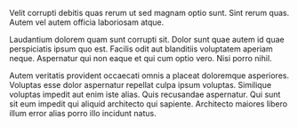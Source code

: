 Velit corrupti debitis quas rerum ut sed magnam optio sunt. Sint rerum quas. Autem vel autem officia laboriosam atque.
 Laudantium dolorem quam sunt corrupti sit. Dolor sunt quae autem id quae perspiciatis ipsum quo est. Facilis odit aut blanditiis voluptatem aperiam neque. Aspernatur qui non eaque et qui cum optio vero. Nisi porro nihil.
 Autem veritatis provident occaecati omnis a placeat doloremque asperiores. Voluptas esse dolor aspernatur repellat culpa ipsum voluptas. Similique voluptas impedit aut enim iste alias. Quis recusandae aspernatur. Qui sunt sit eum impedit qui aliquid architecto qui sapiente. Architecto maiores libero illum error alias porro illo incidunt natus.